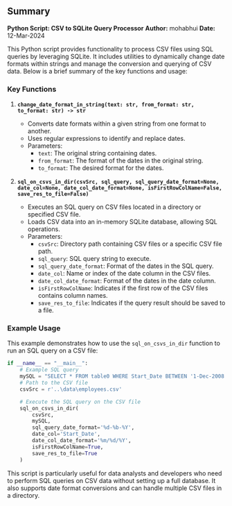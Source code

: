 ## Summary

**Python Script: CSV to SQLite Query Processor**
**Author:** mohabhui
**Date:** 12-Mar-2024

This Python script provides functionality to process CSV files using SQL queries by leveraging SQLite. It includes utilities to dynamically change date formats within strings and manage the conversion and querying of CSV data. Below is a brief summary of the key functions and usage:

### Key Functions

1. **`change_date_format_in_string(text: str, from_format: str, to_format: str) -> str`**
   - Converts date formats within a given string from one format to another.
   - Uses regular expressions to identify and replace dates.
   - Parameters:
     - `text`: The original string containing dates.
     - `from_format`: The format of the dates in the original string.
     - `to_format`: The desired format for the dates.

2. **`sql_on_csvs_in_dir(csvSrc, sql_query, sql_query_date_format=None, date_col=None, date_col_date_format=None, isFirstRowColName=False, save_res_to_file=False)`**
   - Executes an SQL query on CSV files located in a directory or specified CSV file.
   - Loads CSV data into an in-memory SQLite database, allowing SQL operations.
   - Parameters:
     - `csvSrc`: Directory path containing CSV files or a specific CSV file path.
     - `sql_query`: SQL query string to execute.
     - `sql_query_date_format`: Format of the dates in the SQL query.
     - `date_col`: Name or index of the date column in the CSV files.
     - `date_col_date_format`: Format of the dates in the date column.
     - `isFirstRowColName`: Indicates if the first row of the CSV files contains column names.
     - `save_res_to_file`: Indicates if the query result should be saved to a file.

### Example Usage

This example demonstrates how to use the `sql_on_csvs_in_dir` function to run an SQL query on a CSV file:

```python
if __name__ == "__main__":
    # Example SQL query
    mySQL = "SELECT * FROM table0 WHERE Start_Date BETWEEN '1-Dec-2008' AND '15-Sep-2009';"
    # Path to the CSV file
    csvSrc = r'..\data\employees.csv'

    # Execute the SQL query on the CSV file
    sql_on_csvs_in_dir(
        csvSrc, 
        mySQL, 
        sql_query_date_format='%d-%b-%Y', 
        date_col='Start_Date', 
        date_col_date_format='%m/%d/%Y', 
        isFirstRowColName=True, 
        save_res_to_file=True
    )
```

This script is particularly useful for data analysts and developers who need to perform SQL queries on CSV data without setting up a full database. It also supports date format conversions and can handle multiple CSV files in a directory.
